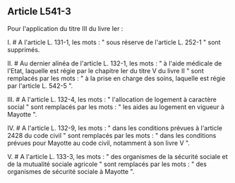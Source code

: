 ## Article L541-3

Pour l'application du titre III du livre Ier :


I. # A l'article L. 131-1, les mots : " sous réserve de l'article L. 252-1 " sont supprimés.

II. # Au dernier alinéa de l'article L. 132-1, les mots : " à l'aide médicale de l'Etat, laquelle est régie par le
chapitre Ier du titre V du livre II " sont remplacés par les mots : " à la prise en charge des soins, laquelle est
régie par l'article L. 542-5 ".

III. # A l'article L. 132-4, les mots : " l'allocation de logement à caractère social " sont remplacés par les
mots : " les aides au logement en vigueur à Mayotte ".

IV. # A l'article L. 132-9, les mots : " dans les conditions prévues à l'article 2428 du code civil " sont
remplacés par les mots : " dans les conditions prévues pour Mayotte au code civil, notamment à son livre V
".

V. # A l'article L. 133-3, les mots : " des organismes de la sécurité sociale et de la mutualité sociale agricole
" sont remplacés par les mots : " des organismes de sécurité sociale à Mayotte ".

